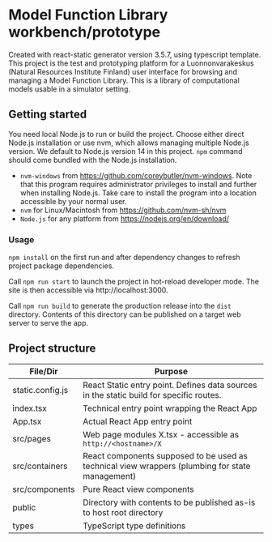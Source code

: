 # Model Function Library workbench/prototype

Created with react-static generator version 3.5.7, using typescript template. This project is the test and prototyping platform for a Luonnonvarakeskus (Natural Resources Institute Finland) user interface for browsing and managing a Model Function Library. This is a library of computational models usable in a simulator setting.

## Getting started

You need local Node.js to run or build the project. Choose either direct Node.js installation or use nvm, which allows managing multiple Node.js version. We default to Node.js version 14 in this project. `npm` command should come bundled with the Node.js installation.

* `nvm-windows` from https://github.com/coreybutler/nvm-windows. Note that this program requires administrator privileges to install and further when installing Node.js. Take care to install the program into a location accessible by your normal user.
* `nvm` for Linux/Macintosh from https://github.com/nvm-sh/nvm
* `Node.js` for any platform from https://nodejs.org/en/download/

### Usage

`npm install` on the first run and after dependency changes to refresh project package dependencies. 

Call `npm run start` to launch the project in hot-reload developer mode. The site is then accessible via http://localhost:3000.

Call `npm run build` to generate the production release into the `dist` directory. Contents of this directory can be published on a target web server to serve the app. 

## Project structure

|File/Dir|Purpose|
|--------|-------|
|static.config.js|React Static entry point. Defines data sources in the static build for specific routes.|
|index.tsx|Technical entry point wrapping the React App|
|App.tsx|Actual React App entry point|
|src/pages|Web page modules X.tsx - accessible as `http://<hostname>/X`|
|src/containers|React components supposed to be used as technical view wrappers (plumbing for state management)|
|src/components|Pure React view components|
|public|Directory with contents to be published as-is to host root directory|
|types|TypeScript type definitions|